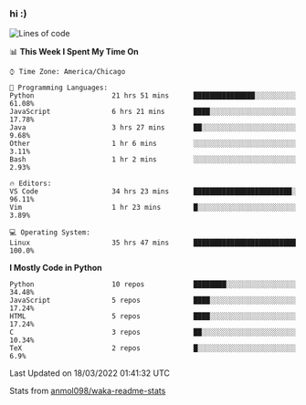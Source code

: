### hi :)

<!--START_SECTION:waka-->
![Lines of code](https://img.shields.io/badge/From%20Hello%20World%20I%27ve%20Written-481%20Thousand%20lines%20of%20code-blue)

📊 **This Week I Spent My Time On** 

```text
⌚︎ Time Zone: America/Chicago

💬 Programming Languages: 
Python                   21 hrs 51 mins      ███████████████░░░░░░░░░░   61.08% 
JavaScript               6 hrs 21 mins       ████░░░░░░░░░░░░░░░░░░░░░   17.78% 
Java                     3 hrs 27 mins       ██░░░░░░░░░░░░░░░░░░░░░░░   9.68% 
Other                    1 hr 6 mins         ░░░░░░░░░░░░░░░░░░░░░░░░░   3.11% 
Bash                     1 hr 2 mins         ░░░░░░░░░░░░░░░░░░░░░░░░░   2.93%

🔥 Editors: 
VS Code                  34 hrs 23 mins      ████████████████████████░   96.11% 
Vim                      1 hr 23 mins        █░░░░░░░░░░░░░░░░░░░░░░░░   3.89%

💻 Operating System: 
Linux                    35 hrs 47 mins      █████████████████████████   100.0%

```

**I Mostly Code in Python** 

```text
Python                   10 repos            ████████░░░░░░░░░░░░░░░░░   34.48% 
JavaScript               5 repos             ████░░░░░░░░░░░░░░░░░░░░░   17.24% 
HTML                     5 repos             ████░░░░░░░░░░░░░░░░░░░░░   17.24% 
C                        3 repos             ██░░░░░░░░░░░░░░░░░░░░░░░   10.34% 
TeX                      2 repos             █░░░░░░░░░░░░░░░░░░░░░░░░   6.9%

```



 Last Updated on 18/03/2022 01:41:32 UTC
<!--END_SECTION:waka-->

Stats from [anmol098/waka-readme-stats](https://github.com/anmol098/waka-readme-stats)